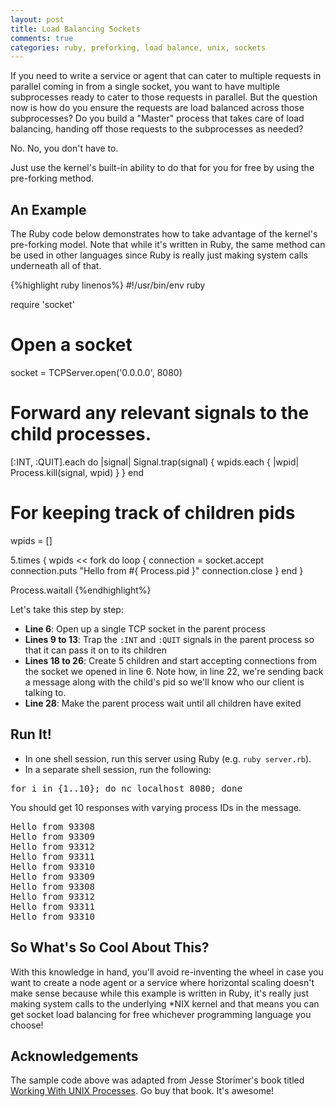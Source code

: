 ```yaml
---
layout: post
title: Load Balancing Sockets
comments: true
categories: ruby, preforking, load balance, unix, sockets
---
```


If you need to write a service or agent that can cater to multiple
requests in parallel coming in from a single socket, you want to have
multiple subprocesses ready to cater to those requests in parallel.
But the question now is how do you ensure the requests are load balanced
across those subprocesses? Do you build a "Master" process that takes
care of load balancing, handing off those requests to the subprocesses
as needed?

No. No, you don't have to.

Just use the kernel's built-in ability to do that for you for free by
using the pre-forking method.

## An Example

The Ruby code below demonstrates how to take advantage of the kernel's
pre-forking model. Note that while it's written in Ruby, the same method
can be used in other languages since Ruby is really just making system
calls underneath all of that.

{%highlight ruby linenos%}
#!/usr/bin/env ruby

require 'socket'

# Open a socket
socket = TCPServer.open('0.0.0.0', 8080)

# Forward any relevant signals to the child processes.
[:INT, :QUIT].each do |signal|
  Signal.trap(signal) {
    wpids.each { |wpid| Process.kill(signal, wpid) }
  }
end

# For keeping track of children pids
wpids = []

5.times {
  wpids << fork do
    loop {
      connection = socket.accept
      connection.puts "Hello from #{ Process.pid }"
      connection.close
    }
  end
}

Process.waitall
{%endhighlight%}

Let's take this step by step:

* **Line 6**: Open up a single TCP socket in the parent process
* **Lines 9 to 13**: Trap the `:INT` and `:QUIT` signals in the parent process
  so that it can pass it on to its children
* **Lines 18 to 26**: Create 5 children and start accepting connections from
  the socket we opened in line 6. Note how, in line 22, we're sending back a 
  message along with the child's pid so we'll know who our client is talking to.
* **Line 28**: Make the parent process wait until all children have exited


## Run It!

* In one shell session, run this server using Ruby (e.g. `ruby server.rb`). 
* In a separate shell session, run the following:

<div class="terminal">
<pre>
for i in {1..10}; do nc localhost 8080; done
</pre>
</div>

You should get 10 responses with varying process IDs in the message.

<div class="terminal">
<pre>
Hello from 93308
Hello from 93309
Hello from 93312
Hello from 93311
Hello from 93310
Hello from 93309
Hello from 93308
Hello from 93312
Hello from 93311
Hello from 93310
</pre>
</div>


## So What's So Cool About This?

With this knowledge in hand, you'll avoid re-inventing the wheel in case
you want to create a node agent or a service where horizontal scaling doesn't
make sense because while this example is written in Ruby, it's really just
making system calls to the underlying \*NIX kernel and that means you can
get socket load balancing for free whichever programming language you choose!


## Acknowledgements

The sample code above was adapted from Jesse Storimer's book titled
[Working With UNIX Processes](http://www.jstorimer.com/products/working-with-unix-processes). Go buy that book. It's awesome!
